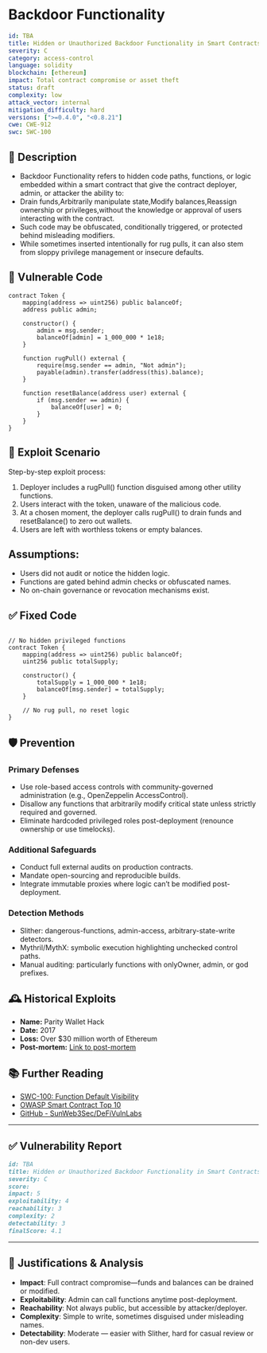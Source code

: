 # Backdoor Functionality

```YAML
id: TBA
title: Hidden or Unauthorized Backdoor Functionality in Smart Contracts
severity: C
category: access-control
language: solidity
blockchain: [ethereum]
impact: Total contract compromise or asset theft
status: draft
complexity: low
attack_vector: internal
mitigation_difficulty: hard
versions: [">=0.4.0", "<0.8.21"]
cwe: CWE-912
swc: SWC-100
```

## 📝 Description

- Backdoor Functionality refers to hidden code paths, functions, or logic embedded within a smart contract that give the contract deployer, admin, or attacker the ability to:
- Drain funds,Arbitrarily manipulate state,Modify balances,Reassign ownership or privileges,without the knowledge or approval of users interacting with the contract.
- Such code may be obfuscated, conditionally triggered, or protected behind misleading modifiers.
- While sometimes inserted intentionally for rug pulls, it can also stem from sloppy privilege management or insecure defaults.

## 🚨 Vulnerable Code

```solidity
contract Token {
    mapping(address => uint256) public balanceOf;
    address public admin;

    constructor() {
        admin = msg.sender;
        balanceOf[admin] = 1_000_000 * 1e18;
    }

    function rugPull() external {
        require(msg.sender == admin, "Not admin");
        payable(admin).transfer(address(this).balance);
    }

    function resetBalance(address user) external {
        if (msg.sender == admin) {
            balanceOf[user] = 0;
        }
    }
}
```

## 🧪 Exploit Scenario

Step-by-step exploit process:

1. Deployer includes a rugPull() function disguised among other utility functions.
2. Users interact with the token, unaware of the malicious code.
3. At a chosen moment, the deployer calls rugPull() to drain funds and resetBalance() to zero out wallets.
4. Users are left with worthless tokens or empty balances.

## Assumptions:

- Users did not audit or notice the hidden logic.
- Functions are gated behind admin checks or obfuscated names.
- No on-chain governance or revocation mechanisms exist.

## ✅ Fixed Code

```solidity

// No hidden privileged functions
contract Token {
    mapping(address => uint256) public balanceOf;
    uint256 public totalSupply;

    constructor() {
        totalSupply = 1_000_000 * 1e18;
        balanceOf[msg.sender] = totalSupply;
    }

    // No rug pull, no reset logic
}
```

## 🛡️ Prevention

### Primary Defenses

- Use role-based access controls with community-governed administration (e.g., OpenZeppelin AccessControl).
- Disallow any functions that arbitrarily modify critical state unless strictly required and governed.
- Eliminate hardcoded privileged roles post-deployment (renounce ownership or use timelocks).

### Additional Safeguards

- Conduct full external audits on production contracts.
- Mandate open-sourcing and reproducible builds.
- Integrate immutable proxies where logic can’t be modified post-deployment.

### Detection Methods

- Slither: dangerous-functions, admin-access, arbitrary-state-write detectors.
- Mythril/MythX: symbolic execution highlighting unchecked control paths.
- Manual auditing: particularly functions with onlyOwner, admin, or god prefixes.

## 🕰️ Historical Exploits

- **Name:** Parity Wallet Hack 
- **Date:** 2017 
- **Loss:** Over $30 million worth of Ethereum 
- **Post-mortem:** [Link to post-mortem](https://codeofcode.org/lessons/case-studies-of-real-world-smart-contract-vulnerabilities-and-exploits/)

## 📚 Further Reading

- [SWC-100: Function Default Visibility](https://swcregistry.io/docs/SWC-100/) 
- [OWASP Smart Contract Top 10](https://owasp.org/www-project-smart-contract-top-10/) 
- [GitHub - SunWeb3Sec/DeFiVulnLabs](https://github.com/SunWeb3Sec/DeFiVulnLabs)
  
---

## ✅ Vulnerability Report

```markdown
id: TBA
title: Hidden or Unauthorized Backdoor Functionality in Smart Contracts
severity: C
score:
impact: 5         
exploitability: 4 
reachability: 3   
complexity: 2     
detectability: 3  
finalScore: 4.1
```

---

## 📄 Justifications & Analysis

- **Impact**: Full contract compromise—funds and balances can be drained or modified.
- **Exploitability**: Admin can call functions anytime post-deployment.
- **Reachability**: Not always public, but accessible by attacker/deployer.
- **Complexity**: Simple to write, sometimes disguised under misleading names.
- **Detectability**: Moderate — easier with Slither, hard for casual review or non-dev users.


